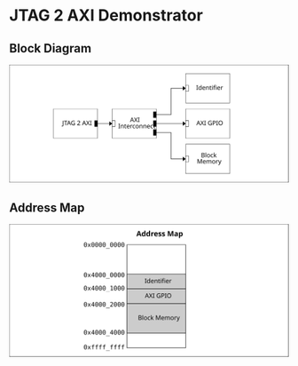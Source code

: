 
# JTAG 2 AXI Demonstrator

## Block Diagram

![block diagram](figs/bd.svg)


## Address Map

![address map](figs/addr_map.svg)


